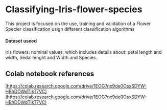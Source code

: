# Classifying-Iris-flower-species
This project is focused on the use, training and validation of a Flower Specier classification usign different classification algorithms

#### Dataset useed

Iris flowers:  nominal values, which includes details about: petal length and width, Sedal lenght and Width and Species.

## Colab notebook references
[https://colab.research.google.com/drive/1EOG7nx9de0OsxSDYW-HBhDDWdTikT7VC](https://colab.research.google.com/drive/1EOG7nx9de0OsxSDYW-HBhDDWdTikT7VC)



